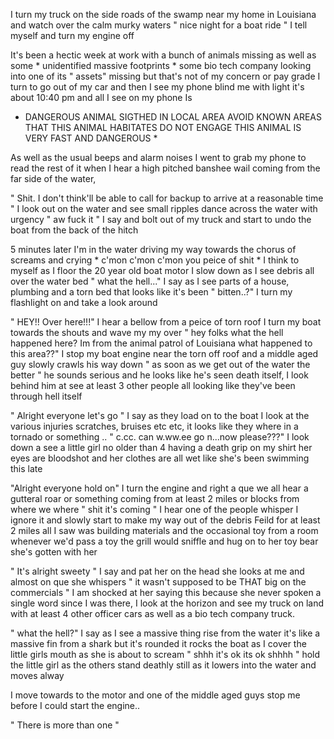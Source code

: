 I turn my truck on the side roads of the swamp near my home in Louisiana and watch over the calm murky waters " nice night for a boat ride " I tell myself and turn my engine off 

It's been a hectic week at work with a bunch of animals missing as well as some * unidentified massive footprints * some bio tech company looking into one of its " assets" missing but that's not of my concern or pay grade I turn to go out of my car and then I see my phone blind me with light it's about 10:40 pm and all I see on my phone Is 

* DANGEROUS ANIMAL SIGTHED IN LOCAL AREA AVOID KNOWN AREAS THAT THIS ANIMAL HABITATES DO NOT ENGAGE THIS ANIMAL IS VERY FAST AND DANGEROUS * 

As well as the usual beeps and alarm noises 
I went to grab my phone to read the rest of it when I hear a high pitched banshee wail coming from the far side of the water, 

" Shit. I don't think'll be able to call for backup to arrive at a reasonable time " I look out on the water and see small ripples dance across the water with urgency " aw fuck it " I say and bolt out of my truck and start to undo the boat from the back of the hitch 


5 minutes later I'm in the water driving my way towards the chorus of screams and crying * c'mon c'mon c'mon you peice of shit * I think to myself as I floor the 20 year old boat motor I slow down as I see debris all over the water bed " what the hell..." I say as I see parts of a house, plumbing and a torn bed that looks like it's been " bitten..?" I turn my flashlight on and take a look around 


" HEY!! Over here!!!" I hear a bellow from a peice of torn roof I turn my boat towards the shouts and wave my my over " hey folks what the hell happened here? Im from the animal patrol of Louisiana what happened to this area??" I stop my boat engine near the torn off roof and a middle aged guy slowly crawls his way down " as soon as we get out of the water the better " he sounds serious and he looks like he's seen death itself, I look behind him at see at least 3 other people all looking like they've been through hell itself 


" Alright everyone let's go " I say as they load on to the boat I look at the various injuries scratches, bruises etc etc, it looks like they where in a tornado or something .. " c.cc. can w.ww.ee go n...now please???" I look down a see a little girl no older than 4 having a death grip on my shirt her eyes are bloodshot and her clothes are all wet like she's been swimming this late 

"Alright everyone hold on" I turn the engine and right a que we all hear a gutteral roar or something coming from at least 2 miles or blocks from where we where " shit it's coming " I hear one of the people whisper I ignore it and slowly start to make my way out of the debris Feild for at least 2 miles all I saw was building materials and the occasional toy from a room whenever we'd pass a toy the grill would sniffle and hug on to her toy bear she's gotten with her

" It's alright sweety " I say and pat her on the head she looks at me and almost on que she whispers " it wasn't supposed to be THAT big on the commercials " I am shocked at her saying this because she never spoken a single word since I was there, I look at the horizon and see my truck on land with at least 4 other officer cars as well as a bio tech company truck.

 " what the hell?" I say as I see a massive thing rise from the water it's like a massive fin from a shark but it's rounded it rocks the boat as I cover the little girls mouth as she is about to scream " shhh it's ok its ok shhhh " hold the little girl as the others stand deathly still as it lowers into the water and moves alway 


I move towards to the motor and one of the middle aged guys stop me before I could start the engine..


" There is more than one "